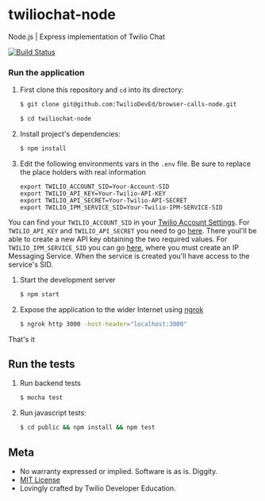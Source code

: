 # twiliochat-node

Node.js | Express  implementation of Twilio Chat

[![Build
Status](https://travis-ci.org/TwilioDevEd/twiliochat-node.svg?branch=master)](https://travis-ci.org/TwilioDevEd/twiliochat-node)

### Run the application

1. First clone this repository and `cd` into its directory:
   ```bash
   $ git clone git@github.com:TwilioDevEd/browser-calls-node.git

   $ cd twiliochat-node
   ```

1. Install project's dependencies:

    ```bash
    $ npm install
    ```
1. Edit the following environments vars in the `.env` file. Be sure to replace the place holders with real information

   ```
   export TWILIO_ACCOUNT_SID=Your-Account-SID
   export TWILIO_API_KEY=Your-Twilio-API-KEY
   export TWILIO_API_SECRET=Your-Twilio-API-SECRET
   export TWILIO_IPM_SERVICE_SID=Your-Twilio-IPM-SERVICE-SID

   ```

  You can find your `TWILIO_ACCOUNT_SID` in your
  [Twilio Account Settings](https://www.twilio.com/user/account/settings).
  For `TWILIO_API_KEY` and `TWILIO_API_SECRET` you need to go
  [here](https://www.twilio.com/user/account/ip-messaging/dev-tools/api-keys). There
  youl'll be able to create a new API key obtaining the two required values.
  For `TWILIO_IPM_SERVICE_SID` you can go [here](https://www.twilio.com/user/account/ip-messaging/services),
  where you must create an IP Messaging Service. When the service is created you'll
  have access to the service's SID.


1. Start the development server

    ```bash
    $ npm start
    ```

1. Expose the application to the wider Internet using [ngrok](https://ngrok.com/)

    ```bash
    $ ngrok http 3000 -host-header="localhost:3000"
    ```

That's it

## Run the tests

1. Run backend tests

    ```bash
    $ mocha test
    ```

1. Run javascript tests:
   ```bash
   $ cd public && npm install && npm test
   ```

## Meta

* No warranty expressed or implied. Software is as is. Diggity.
* [MIT License](http://www.opensource.org/licenses/mit-license.html)
* Lovingly crafted by Twilio Developer Education.
